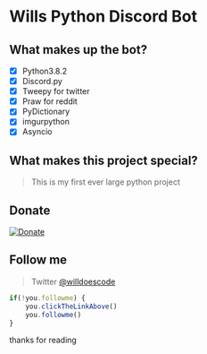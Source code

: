 # Wills Python Discord Bot

## What makes up the bot?

- [x] Python3.8.2
- [x] Discord.py
- [x] Tweepy for twitter
- [x] Praw for reddit
- [x] PyDictionary
- [x] imgurpython
- [x] Asyncio

## What makes this project special?
> This is my first ever large python project

## Donate
[![Donate](https://img.shields.io/badge/$-support-ff69b4.svg?style=flat)](https://paypal.me/williamdlane) 

## Follow me
> Twitter [@willdoescode](https://twitter.com/willdoescode)
```javascript
if(!you.followme) {
    you.clickTheLinkAbove()
    you.followme()
}
```
thanks for reading